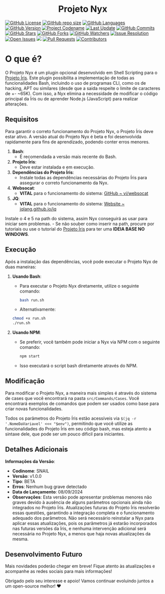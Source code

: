 <p align="center">
    <h1 align="center">Projeto Nyx</h1>
    <a href="https://github.com/KillovSky/Nyx/blob/main/LICENSE"><img alt="GitHub License" src="https://img.shields.io/github/license/KillovSky/Nyx?color=blue&label=License&style=flat-square"></a>
    <a href="https://github.com/KillovSky/Nyx"><img alt="GitHub repo size" src="https://img.shields.io/github/repo-size/KillovSky/Nyx?label=Size%20%28With%20.git%20folder%29&style=flat-square"></a>
    <a href="https://api.github.com/repos/KillovSky/Nyx/languages"><img alt="GitHub Languages" src="https://img.shields.io/github/languages/count/KillovSky/Nyx?label=Code%20Languages&style=flat-square"></a>
    <a href="https://github.com/KillovSky/Nyx/blob/main/.github/CHANGELOG.md"><img alt="GitHub Version" src="https://img.shields.io/github/package-json/v/KillovSky/Nyx?label=Latest%20Version&style=flat-square"></a>
    <a href="https://github.com/KillovSky/Nyx/blob/main/.github/CHANGELOG.md"><img alt="Project Codename" src="https://img.shields.io/github/package-json/build_name/KillovSky/Nyx?label=Latest%20Codename"></a>
    <a href="https://github.com/KillovSky/Nyx/blob/main/.github/CHANGELOG.md"><img alt="Last Update" src="https://img.shields.io/github/package-json/build_date/KillovSky/Nyx?label=Latest%20Update"></a>
    <a href="https://github.com/KillovSky/Nyx/commits/main"><img alt="GitHub Commits" src="https://img.shields.io/github/commit-activity/y/KillovSky/Nyx?label=Commits&style=flat-square"></a>
    <a href="https://github.com/KillovSky/Nyx/stargazers/"><img title="GitHub Stars" src="https://img.shields.io/github/stars/KillovSky/Nyx?label=Stars&style=flat-square"></a>
    <a href="https://github.com/KillovSky/Nyx/network/members"><img title="GitHub Forks" src="https://img.shields.io/github/forks/KillovSky/Nyx?label=Forks&style=flat-square"></a>
    <a href="https://github.com/KillovSky/Nyx/watchers"><img title="GitHub Watchers" src="https://img.shields.io/github/watchers/KillovSky/Nyx?label=Watchers&style=flat-square"></a>
    <a href="http://isitmaintained.com/project/KillovSky/Nyx"><img alt="Issue Resolution" src="http://isitmaintained.com/badge/resolution/KillovSky/Nyx.svg"></a>
    <a href="http://isitmaintained.com/project/KillovSky/Nyx"><img alt="Open Issues" src="http://isitmaintained.com/badge/open/KillovSky/Nyx.svg"></a>
    <a href="https://hits.seeyoufarm.com"><img src="https://hits.seeyoufarm.com/api/count/incr/badge.svg?url=https%3A%2F%2Fgithub.com%2FKillovSky%2FNyx&count_bg=%2379C83D&title_bg=%23555555&icon=&icon_color=%23E7E7E7&title=Views&edge_flat=false"/></a>
    <a href="https://github.com/KillovSky/Nyx/pulls"><img alt="Pull Requests" src="https://img.shields.io/github/issues-pr/KillovSky/Nyx?label=Pull%20Requests&style=flat-square"></a>
    <a href="https://github.com/KillovSky/Nyx/graphs/contributors"><img alt="Contributors" src="https://img.shields.io/github/contributors/KillovSky/Nyx?label=Contribuidores&style=flat-square"></a>
</p>

# O que é?

O Projeto Nyx é um plugin opcional desenvolvido em Shell Scripting para o [Projeto Íris](https://github.com/KillovSky/Iris). Este plugin possibilita a implementação de todas as funcionalidades Bash, incluindo o uso de programas CLI, como os de hacking, APT ou similares (desde que a saida respeite o limite de caracteres de +- ~65K). Com isso, a Nyx elimina a necessidade de modificar o código principal da Íris ou de aprender Node.js (JavaScript) para realizar alterações.

## Requisitos

Para garantir o correto funcionamento do Projeto Nyx, o Projeto Íris deve estar ativo. A versão atual do Projeto Nyx é beta e foi desenvolvida rapidamente para fins de aprendizado, podendo conter erros menores.

1. **Bash**:
   - É recomendada a versão mais recente do Bash.
2. **Projeto Íris**:
   - Deve estar instalada e em execução.
3. **Dependências do Projeto Íris**:
   - Instale todas as dependências necessárias do Projeto Íris para assegurar o correto funcionamento da Nyx.
4. **Websocat**:
    - **VITAL** para o funcionamento do sistema: [GitHub ~ vi/websocat](https://github.com/vi/websocat)
5. **JQ**:
    - **VITAL** para o funcionamento do sistema: [Website ~ jqlang.github.io/jq](https://jqlang.github.io/jq/)

Instale o 4 e 5 na path do sistema, assim Nyx conseguirá as usar para iniciar sem problemas.
    - Se não souber como inserir na path, procure por tutoriais ou use o tutorial do [Projeto Íris](https://github.com/KillovSky/Iris/wiki/%F0%9F%96%A5%EF%B8%8F-Instalar-no-Windows#%EF%B8%8F-path) para ter uma **IDEIA BASE NO WINDOWS**.

## Execução

Após a instalação das dependências, você pode executar o Projeto Nyx de duas maneiras:

1. **Usando Bash**:
   - Para executar o Projeto Nyx diretamente, utilize o seguinte comando:
     ```bash
     bash run.sh
     ```

    - Alternativamente:
     ```bash
     chmod +x run.sh
     ./run.sh
     ```

2. **Usando NPM**:
   - Se preferir, você também pode iniciar a Nyx via NPM com o seguinte comando:
     ```bash
     npm start
     ```
   - Isso executará o script bash diretamente através do NPM.

## Modificação

Para modificar o Projeto Nyx, a maneira mais simples é através do sistema de cases que você encontrará na pasta `src/Commands/Cases`. Você encontrará exemplos de comandos que podem ser usados como base para criar novas funcionalidades.

Todos os parâmetros do Projeto Íris estão acessíveis via `$(jq -r '.NomeDaVariavel' <<< "$env")`, permitindo que você utilize as funcionalidades do Projeto Íris em seu código bash, mas esteja atento a sintaxe dele, que pode ser um pouco dificil para iniciantes.

## Detalhes Adicionais

**Informações da Versão**:
- **Codinome**: SNAIL
- **Versão**: v1.0.0
- **Tipo**: BETA
- **Erros**: Nenhum bug grave detectado
- **Data de Lançamento**: 08/09/2024
- **Observações**: Esta versão pode apresentar problemas menores não graves devido à ausência de alguns parâmetros opcionais ainda não integrados no Projeto Íris. Atualizações futuras do Projeto Íris resolverão essas questões, garantindo a integração completa e o funcionamento adequado dos parâmetros. Não será necessário reinstalar a Nyx para aplicar essas atualizações, pois os parâmetros já estarão incorporados nas futuras versões da Íris, e nenhuma intervenção adicional será necessária no Projeto Nyx, a menos que haja novas atualizações da mesma.

## Desenvolvimento Futuro

Mais novidades poderão chegar em breve! Fique atento às atualizações e acompanhe as redes sociais para mais informações!

Obrigado pelo seu interesse e apoio! Vamos continuar evoluindo juntos a um open-source melhor! ❤️
